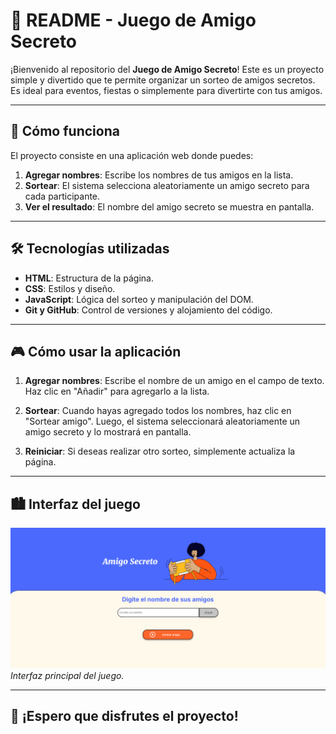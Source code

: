 # 📄 README - Juego de Amigo Secreto

¡Bienvenido al repositorio del **Juego de Amigo Secreto**! Este es un proyecto simple y divertido que te permite organizar un sorteo de amigos secretos. Es ideal para eventos, fiestas o simplemente para divertirte con tus amigos.

---

## 🚀 **Cómo funciona**

El proyecto consiste en una aplicación web donde puedes:
1. **Agregar nombres**: Escribe los nombres de tus amigos en la lista.
2. **Sortear**: El sistema selecciona aleatoriamente un amigo secreto para cada participante.
3. **Ver el resultado**: El nombre del amigo secreto se muestra en pantalla.

---

## 🛠️ **Tecnologías utilizadas**

- **HTML**: Estructura de la página.
- **CSS**: Estilos y diseño.
- **JavaScript**: Lógica del sorteo y manipulación del DOM.
- **Git y GitHub**: Control de versiones y alojamiento del código.

---

## 🎮 **Cómo usar la aplicación**


1. **Agregar nombres**: Escribe el nombre de un amigo en el campo de texto. Haz clic en "Añadir" para agregarlo a la lista.

2. **Sortear**: Cuando hayas agregado todos los nombres, haz clic en "Sortear amigo". Luego, el sistema seleccionará aleatoriamente un amigo secreto y lo mostrará en pantalla.

3. **Reiniciar**: Si deseas realizar otro sorteo, simplemente actualiza la página.

---

## 🏙️ **Interfaz del juego**
![Captura de pantalla 1](assets/interfaz-juego.png)  
*Interfaz principal del juego.*

---

## 🎉 ¡Espero que disfrutes el proyecto!


